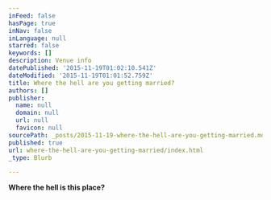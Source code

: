 ```yaml
---
inFeed: false
hasPage: true
inNav: false
inLanguage: null
starred: false
keywords: []
description: Venue info
datePublished: '2015-11-19T01:02:10.541Z'
dateModified: '2015-11-19T01:01:52.759Z'
title: Where the hell are you getting married?
authors: []
publisher:
  name: null
  domain: null
  url: null
  favicon: null
sourcePath: _posts/2015-11-19-where-the-hell-are-you-getting-married.md
published: true
url: where-the-hell-are-you-getting-married/index.html
_type: Blurb

---
```

**Where the hell is this place?**